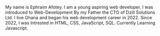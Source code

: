 My name is Ephraim Afotey. I am a young aspiring web developer. I was introduced to Web-Development By my Father the CTO of Dzill Solutions Ltd.
I live Ghana and began his web development career in 2022. Since 2022, I was Intrested in HTML, CSS, JavaScript, SQL. Currently Learning Javascript.
